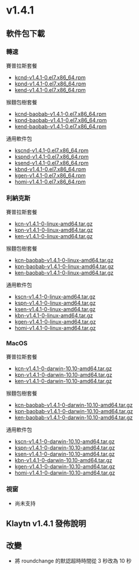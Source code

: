 # v1.4.1

## 軟件包下載

### 轉速<a id="rpm"></a>

賽普拉斯套餐

- [kcnd-v1.4.1-0.el7.x86_64.rpm](http://packages.klaytn.net/klaytn/v1.4.1/kcnd-v1.4.1-0.el7.x86_64.rpm)
- [kpnd-v1.4.1-0.el7.x86_64.rpm](http://packages.klaytn.net/klaytn/v1.4.1/kpnd-v1.4.1-0.el7.x86_64.rpm)
- [kend-v1.4.1-0.el7.x86_64.rpm](http://packages.klaytn.net/klaytn/v1.4.1/kend-v1.4.1-0.el7.x86_64.rpm)

猴麵包樹套餐

- [kcnd-baobab-v1.4.1-0.el7.x86_64.rpm](http://packages.klaytn.net/klaytn/v1.4.1/kcnd-baobab-v1.4.1-0.el7.x86_64.rpm)
- [kpnd-baobab-v1.4.1-0.el7.x86_64.rpm](http://packages.klaytn.net/klaytn/v1.4.1/kpnd-baobab-v1.4.1-0.el7.x86_64.rpm)
- [kend-baobab-v1.4.1-0.el7.x86_64.rpm](http://packages.klaytn.net/klaytn/v1.4.1/kend-baobab-v1.4.1-0.el7.x86_64.rpm)

通用軟件包

- [kscnd-v1.4.1-0.el7.x86_64.rpm](http://packages.klaytn.net/klaytn/v1.4.1/kscnd-v1.4.1-0.el7.x86_64.rpm)
- [kspnd-v1.4.1-0.el7.x86_64.rpm](http://packages.klaytn.net/klaytn/v1.4.1/kspnd-v1.4.1-0.el7.x86_64.rpm)
- [ksend-v1.4.1-0.el7.x86_64.rpm](http://packages.klaytn.net/klaytn/v1.4.1/ksend-v1.4.1-0.el7.x86_64.rpm)
- [kbnd-v1.4.1-0.el7.x86_64.rpm](http://packages.klaytn.net/klaytn/v1.4.1/kbnd-v1.4.1-0.el7.x86_64.rpm)
- [kgen-v1.4.1-0.el7.x86_64.rpm](http://packages.klaytn.net/klaytn/v1.4.1/kgen-v1.4.1-0.el7.x86_64.rpm)
- [homi-v1.4.1-0.el7.x86_64.rpm](http://packages.klaytn.net/klaytn/v1.4.1/homi-v1.4.1-0.el7.x86_64.rpm)

### 利納克斯<a id="linux"></a>

賽普拉斯套餐

- [kcn-v1.4.1-0-linux-amd64.tar.gz](http://packages.klaytn.net/klaytn/v1.4.1/kcn-v1.4.1-0-linux-amd64.tar.gz)
- [kpn-v1.4.1-0-linux-amd64.tar.gz](http://packages.klaytn.net/klaytn/v1.4.1/kpn-v1.4.1-0-linux-amd64.tar.gz)
- [ken-v1.4.1-0-linux-amd64.tar.gz](http://packages.klaytn.net/klaytn/v1.4.1/ken-v1.4.1-0-linux-amd64.tar.gz)

猴麵包樹套餐

- [kcn-baobab-v1.4.1-0-linux-amd64.tar.gz](http://packages.klaytn.net/klaytn/v1.4.1/kcn-baobab-v1.4.1-0-linux-amd64.tar.gz)
- [kpn-baobab-v1.4.1-0-linux-amd64.tar.gz](http://packages.klaytn.net/klaytn/v1.4.1/kpn-baobab-v1.4.1-0-linux-amd64.tar.gz)
- [ken-baobab-v1.4.1-0-linux-amd64.tar.gz](http://packages.klaytn.net/klaytn/v1.4.1/ken-baobab-v1.4.1-0-linux-amd64.tar.gz)

通用軟件包

- [kscn-v1.4.1-0-linux-amd64.tar.gz](http://packages.klaytn.net/klaytn/v1.4.1/kscn-v1.4.1-0-linux-amd64.tar.gz)
- [kspn-v1.4.1-0-linux-amd64.tar.gz](http://packages.klaytn.net/klaytn/v1.4.1/kspn-v1.4.1-0-linux-amd64.tar.gz)
- [ksen-v1.4.1-0-linux-amd64.tar.gz](http://packages.klaytn.net/klaytn/v1.4.1/ksen-v1.4.1-0-linux-amd64.tar.gz)
- [kbn-v1.4.1-0-linux-amd64.tar.gz](http://packages.klaytn.net/klaytn/v1.4.1/kbn-v1.4.1-0-linux-amd64.tar.gz)
- [kgen-v1.4.1-0-linux-amd64.tar.gz](http://packages.klaytn.net/klaytn/v1.4.1/kgen-v1.4.1-0-linux-amd64.tar.gz)
- [homi-v1.4.1-0-linux-amd64.tar.gz](http://packages.klaytn.net/klaytn/v1.4.1/homi-v1.4.1-0-linux-amd64.tar.gz)

### MacOS<a id="macos"></a>

賽普拉斯套餐

- [kcn-v1.4.1-0-darwin-10.10-amd64.tar.gz](http://packages.klaytn.net/klaytn/v1.4.1/kcn-v1.4.1-0-darwin-10.10-amd64.tar.gz)
- [kpn-v1.4.1-0-darwin-10.10-amd64.tar.gz](http://packages.klaytn.net/klaytn/v1.4.1/kpn-v1.4.1-0-darwin-10.10-amd64.tar.gz)
- [ken-v1.4.1-0-darwin-10.10-amd64.tar.gz](http://packages.klaytn.net/klaytn/v1.4.1/ken-v1.4.1-0-darwin-10.10-amd64.tar.gz)

猴麵包樹套餐

- [kcn-baobab-v1.4.1-0-darwin-10.10-amd64.tar.gz](http://packages.klaytn.net/klaytn/v1.4.1/kcn-baobab-v1.4.1-0-darwin-10.10-amd64.tar.gz)
- [kpn-baobab-v1.4.1-0-darwin-10.10-amd64.tar.gz](http://packages.klaytn.net/klaytn/v1.4.1/kpn-baobab-v1.4.1-0-darwin-10.10-amd64.tar.gz)
- [ken-baobab-v1.4.1-0-darwin-10.10-amd64.tar.gz](http://packages.klaytn.net/klaytn/v1.4.1/ken-baobab-v1.4.1-0-darwin-10.10-amd64.tar.gz)

通用軟件包

- [kscn-v1.4.1-0-darwin-10.10-amd64.tar.gz](http://packages.klaytn.net/klaytn/v1.4.1/kscn-v1.4.1-0-darwin-10.10-amd64.tar.gz)
- [kspn-v1.4.1-0-darwin-10.10-amd64.tar.gz](http://packages.klaytn.net/klaytn/v1.4.1/kspn-v1.4.1-0-darwin-10.10-amd64.tar.gz)
- [ksen-v1.4.1-0-darwin-10.10-amd64.tar.gz](http://packages.klaytn.net/klaytn/v1.4.1/ksen-v1.4.1-0-darwin-10.10-amd64.tar.gz)
- [kbn-v1.4.1-0-darwin-10.10-amd64.tar.gz](http://packages.klaytn.net/klaytn/v1.4.1/kbn-v1.4.1-0-darwin-10.10-amd64.tar.gz)
- [kgen-v1.4.1-0-darwin-10.10-amd64.tar.gz](http://packages.klaytn.net/klaytn/v1.4.1/kgen-v1.4.1-0-darwin-10.10-amd64.tar.gz)
- [homi-v1.4.1-0-darwin-10.10-amd64.tar.gz](http://packages.klaytn.net/klaytn/v1.4.1/homi-v1.4.1-0-darwin-10.10-amd64.tar.gz)

### 視窗<a id="windows"></a>

- 尚未支持

## Klaytn v1.4.1 發佈說明

## 改變

- 將 roundchange 的默認超時時間從 3 秒改為 10 秒
